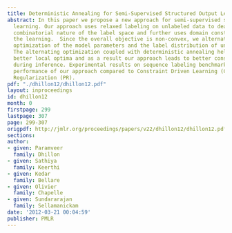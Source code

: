 ```yaml
---
title: Deterministic Annealing for Semi-Supervised Structured Output Learning
abstract: In this paper we propose a new approach for semi-supervised structured output
  learning. Our approach uses relaxed labeling on unlabeled data to deal with the
  combinatorial nature of the label space and further uses domain constraints to guide
  the learning.  Since the overall objective is non-convex, we alternate between the
  optimization of the model parameters and the label distribution of unlabeled data.
  The alternating optimization coupled with deterministic annealing helps us achieve
  better local optima and as a result our approach leads to better constraint satisfaction
  during inference. Experimental results on sequence labeling benchmarks show superior
  performance of our approach compared to Constraint Driven Learning (CoDL) and Posterior
  Regularization (PR).
pdf: "./dhillon12/dhillon12.pdf"
layout: inproceedings
id: dhillon12
month: 0
firstpage: 299
lastpage: 307
page: 299-307
origpdf: http://jmlr.org/proceedings/papers/v22/dhillon12/dhillon12.pdf
sections: 
author:
- given: Paramveer
  family: Dhillon
- given: Sathiya
  family: Keerthi
- given: Kedar
  family: Bellare
- given: Olivier
  family: Chapelle
- given: Sundararajan
  family: Sellamanickam
date: '2012-03-21 00:04:59'
publisher: PMLR
---
```

